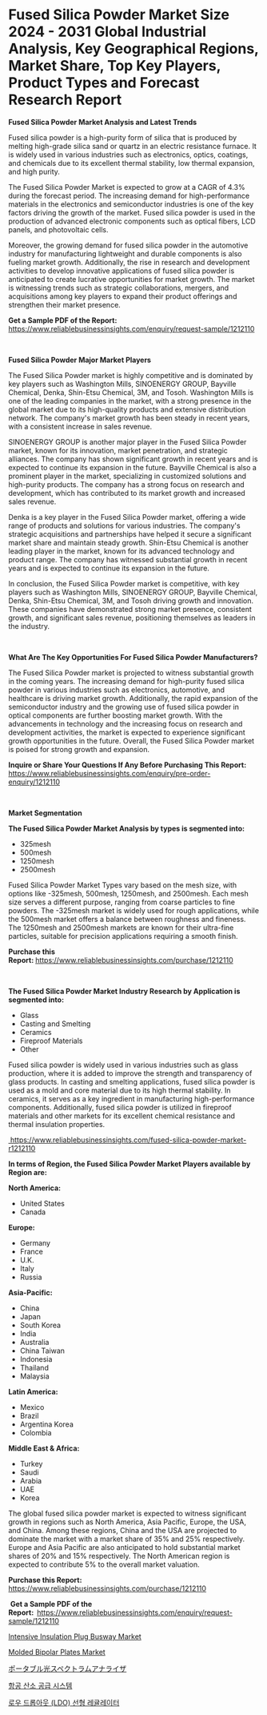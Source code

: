 <p><h1>Fused Silica Powder Market Size 2024 - 2031 Global Industrial Analysis, Key Geographical Regions, Market Share, Top Key Players, Product Types and Forecast Research Report</h1></p><p><strong>Fused Silica Powder Market Analysis and Latest Trends</strong></p>
<p><p>Fused silica powder is a high-purity form of silica that is produced by melting high-grade silica sand or quartz in an electric resistance furnace. It is widely used in various industries such as electronics, optics, coatings, and chemicals due to its excellent thermal stability, low thermal expansion, and high purity.</p><p>The Fused Silica Powder Market is expected to grow at a CAGR of 4.3% during the forecast period. The increasing demand for high-performance materials in the electronics and semiconductor industries is one of the key factors driving the growth of the market. Fused silica powder is used in the production of advanced electronic components such as optical fibers, LCD panels, and photovoltaic cells.</p><p>Moreover, the growing demand for fused silica powder in the automotive industry for manufacturing lightweight and durable components is also fueling market growth. Additionally, the rise in research and development activities to develop innovative applications of fused silica powder is anticipated to create lucrative opportunities for market growth. The market is witnessing trends such as strategic collaborations, mergers, and acquisitions among key players to expand their product offerings and strengthen their market presence.</p></p>
<p><strong>Get a Sample PDF of the Report:&nbsp;</strong> <a href="https://www.reliablebusinessinsights.com/enquiry/request-sample/1212110">https://www.reliablebusinessinsights.com/enquiry/request-sample/1212110</a></p>
<p>&nbsp;</p>
<p><strong>Fused Silica Powder Major Market Players</strong></p>
<p><p>The Fused Silica Powder market is highly competitive and is dominated by key players such as Washington Mills, SINOENERGY GROUP, Bayville Chemical, Denka, Shin-Etsu Chemical, 3M, and Tosoh. Washington Mills is one of the leading companies in the market, with a strong presence in the global market due to its high-quality products and extensive distribution network. The company's market growth has been steady in recent years, with a consistent increase in sales revenue.</p><p>SINOENERGY GROUP is another major player in the Fused Silica Powder market, known for its innovation, market penetration, and strategic alliances. The company has shown significant growth in recent years and is expected to continue its expansion in the future. Bayville Chemical is also a prominent player in the market, specializing in customized solutions and high-purity products. The company has a strong focus on research and development, which has contributed to its market growth and increased sales revenue.</p><p>Denka is a key player in the Fused Silica Powder market, offering a wide range of products and solutions for various industries. The company's strategic acquisitions and partnerships have helped it secure a significant market share and maintain steady growth. Shin-Etsu Chemical is another leading player in the market, known for its advanced technology and product range. The company has witnessed substantial growth in recent years and is expected to continue its expansion in the future.</p><p>In conclusion, the Fused Silica Powder market is competitive, with key players such as Washington Mills, SINOENERGY GROUP, Bayville Chemical, Denka, Shin-Etsu Chemical, 3M, and Tosoh driving growth and innovation. These companies have demonstrated strong market presence, consistent growth, and significant sales revenue, positioning themselves as leaders in the industry.</p></p>
<p>&nbsp;</p>
<p><strong>What Are The Key Opportunities For Fused Silica Powder Manufacturers?</strong></p>
<p><p>The Fused Silica Powder market is projected to witness substantial growth in the coming years. The increasing demand for high-purity fused silica powder in various industries such as electronics, automotive, and healthcare is driving market growth. Additionally, the rapid expansion of the semiconductor industry and the growing use of fused silica powder in optical components are further boosting market growth. With the advancements in technology and the increasing focus on research and development activities, the market is expected to experience significant growth opportunities in the future. Overall, the Fused Silica Powder market is poised for strong growth and expansion.</p></p>
<p><strong>Inquire or Share Your Questions If Any Before Purchasing This Report:</strong> <a href="https://www.reliablebusinessinsights.com/enquiry/pre-order-enquiry/1212110">https://www.reliablebusinessinsights.com/enquiry/pre-order-enquiry/1212110</a></p>
<p>&nbsp;</p>
<p><strong>Market Segmentation</strong></p>
<p><strong>The Fused Silica Powder Market Analysis by types is segmented into:</strong></p>
<p><ul><li>325mesh</li><li>500mesh</li><li>1250mesh</li><li>2500mesh</li></ul></p>
<p><p>Fused Silica Powder Market Types vary based on the mesh size, with options like -325mesh, 500mesh, 1250mesh, and 2500mesh. Each mesh size serves a different purpose, ranging from coarse particles to fine powders. The -325mesh market is widely used for rough applications, while the 500mesh market offers a balance between roughness and fineness. The 1250mesh and 2500mesh markets are known for their ultra-fine particles, suitable for precision applications requiring a smooth finish.</p></p>
<p><strong>Purchase this Report:&nbsp;</strong><a href="https://www.reliablebusinessinsights.com/purchase/1212110">https://www.reliablebusinessinsights.com/purchase/1212110</a></p>
<p>&nbsp;</p>
<p><strong>The Fused Silica Powder Market Industry Research by Application is segmented into:</strong></p>
<p><ul><li>Glass</li><li>Casting and Smelting</li><li>Ceramics</li><li>Fireproof Materials</li><li>Other</li></ul></p>
<p><p>Fused silica powder is widely used in various industries such as glass production, where it is added to improve the strength and transparency of glass products. In casting and smelting applications, fused silica powder is used as a mold and core material due to its high thermal stability. In ceramics, it serves as a key ingredient in manufacturing high-performance components. Additionally, fused silica powder is utilized in fireproof materials and other markets for its excellent chemical resistance and thermal insulation properties.</p></p>
<p><a href="https://www.reliablebusinessinsights.com/fused-silica-powder-market-r1212110">&nbsp;https://www.reliablebusinessinsights.com/fused-silica-powder-market-r1212110</a></p>
<p><strong>In terms of Region, the Fused Silica Powder Market Players available by Region are:</strong></p>
<p>
    <p> <strong> North America: </strong>
        <ul>
            <li>United States</li>
            <li>Canada</li>
        </ul>
        </p> 
    <p> <strong> Europe: </strong>
        <ul>
            <li>Germany</li>
            <li>France</li>
            <li>U.K.</li>
            <li>Italy</li>
            <li>Russia</li>
        </ul>
        </p> 
    <p> <strong> Asia-Pacific: </strong>
        <ul>
            <li>China</li>
            <li>Japan</li>
            <li>South Korea</li>
            <li>India</li>
            <li>Australia</li>
            <li>China Taiwan</li>
            <li>Indonesia</li>
            <li>Thailand</li>
            <li>Malaysia</li>
        </ul>
        </p> 
    <p> <strong> Latin America: </strong>
        <ul>
            <li>Mexico</li>
            <li>Brazil</li>
            <li>Argentina Korea</li>
            <li>Colombia</li>
        </ul>
        </p> 
    <p> <strong> Middle East & Africa: </strong>
        <ul>
            <li>Turkey</li>
            <li>Saudi</li>
            <li>Arabia</li>
            <li>UAE</li>
            <li>Korea</li>
        </ul>
    </p>
    </p>
<p><p>The global fused silica powder market is expected to witness significant growth in regions such as North America, Asia Pacific, Europe, the USA, and China. Among these regions, China and the USA are projected to dominate the market with a market share of 35% and 25% respectively. Europe and Asia Pacific are also anticipated to hold substantial market shares of 20% and 15% respectively. The North American region is expected to contribute 5% to the overall market valuation.</p></p>
<p><strong>Purchase this Report: </strong><a href="https://www.reliablebusinessinsights.com/purchase/1212110">https://www.reliablebusinessinsights.com/purchase/1212110</a></p>
<p>&nbsp;<strong>Get a Sample PDF of the Report:&nbsp;&nbsp;</strong><a href="https://www.reliablebusinessinsights.com/enquiry/request-sample/1212110">https://www.reliablebusinessinsights.com/enquiry/request-sample/1212110</a></p>
<p><strong></strong></p>
<p><p><a href="https://issuu.com/reportprime-2/docs/intensive-insulation-plug-busway-market-size-2030.">Intensive Insulation Plug Busway Market</a></p><p><a href="https://github.com/juancolorado15/Market-Research-Report-List-3/blob/main/molded-bipolar-plates-market.md">Molded Bipolar Plates Market</a></p><p><a href="https://medium.com/@colinom7865/%E3%83%9D%E3%83%BC%E3%82%BF%E3%83%96%E3%83%AB%E6%9C%80%E9%81%A9%E5%8C%96%E3%82%B9%E3%83%9A%E3%82%AF%E3%83%88%E3%83%AB%E3%82%A2%E3%83%8A%E3%83%A9%E3%82%A4%E3%82%B6%E3%83%BC%E5%B8%82%E5%A0%B4-%E7%A8%AE%E9%A1%9E-%E3%82%A2%E3%83%97%E3%83%AA%E3%82%B1%E3%83%BC%E3%82%B7%E3%83%A7%E3%83%B3-%E5%9C%B0%E7%90%86%E3%81%AB%E3%82%88%E3%82%8B%E5%8C%85%E6%8B%AC%E7%9A%84%E8%A9%95%E4%BE%A1-b6480e5cab0e">ポータブル光スペクトラムアナライザ</a></p><p><a href="https://medium.com/@pepo3k/%ED%95%AD%EA%B3%B5-%EC%82%B0%EC%86%8C-%EA%B3%B5%EA%B8%89-%EC%8B%9C%EC%8A%A4%ED%85%9C-%EC%8B%9C%EC%9E%A5%EC%9D%80-%EC%8B%9C%EC%9E%A5-%EC%A0%90%EC%9C%A0%EC%9C%A8-%ED%81%AC%EA%B8%B0-%EB%B0%8F-2031%EB%85%84%EA%B9%8C%EC%A7%80-%EC%98%88%EC%83%81%EB%90%98%EB%8A%94-%EC%98%88%EC%B8%A1%EC%97%90-%EC%B4%88%EC%A0%90%EC%9D%84-%EB%A7%9E%EC%B6%A5%EB%8B%88%EB%8B%A4-a0de8470bf52">항공 산소 공급 시스템</a></p><p><a href="https://medium.com/@giovanileannon/%EC%A0%80%EC%86%90%EC%8B%A4-ldo-%EC%84%A0%ED%98%95-%EB%A0%88%EA%B7%A4%EB%A0%88%EC%9D%B4%ED%84%B0-%EC%8B%9C%EC%9E%A5-2031%EB%85%84%EA%B9%8C%EC%A7%80%EC%9D%98-%ED%8A%B8%EB%A0%8C%EB%93%9C-%EC%98%88%EC%B8%A1-%EB%B0%8F-%EA%B2%BD%EC%9F%81-%EB%B6%84%EC%84%9D-11632647ad4f">로우 드롭아웃 (LDO) 선형 레귤레이터</a></p></p>